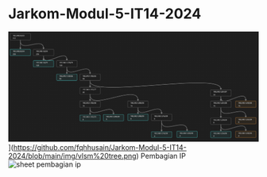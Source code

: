 # Jarkom-Modul-5-IT14-2024
![Vlsm Tree](img/vlsm%20tree.png)](https://github.com/fqhhusain/Jarkom-Modul-5-IT14-2024/blob/main/img/vlsm%20tree.png)
Pembagian IP
![sheet pembagian ip](https://docs.google.com/spreadsheets/d/1PbRKA1jVk-z_BMASIBKiLHQFbN7uu3GzLrYoKOLI35Q/edit?usp=sharing)
